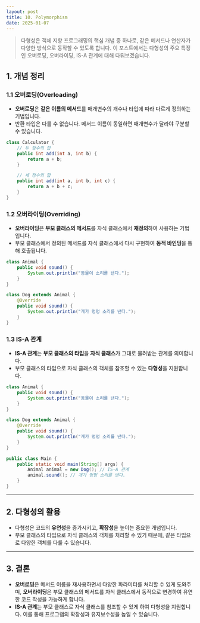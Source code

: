 ```yaml
---
layout: post
title: 10. Polymorphism
date: 2025-01-07
---
```


> 다형성은 객체 지향 프로그래밍의 핵심 개념 중 하나로, 같은 메서드나 연산자가 다양한 방식으로 동작할 수 있도록 합니다. 이 포스트에서는 다형성의 주요 특징인 오버로딩, 오버라이딩, IS-A 관계에 대해 다뤄보겠습니다.



## 1. 개념 정리

### 1.1 오버로딩(Overloading)
- **오버로딩**은 **같은 이름의 메서드**를 매개변수의 개수나 타입에 따라 다르게 정의하는 기법입니다.
- 반환 타입은 다를 수 없습니다. 메서드 이름이 동일하면 매개변수가 달라야 구분할 수 있습니다.

```java
class Calculator {
    // 두 정수의 합
    public int add(int a, int b) {
        return a + b;
    }

    // 세 정수의 합
    public int add(int a, int b, int c) {
        return a + b + c;
    }
}
```

### 1.2 오버라이딩(Overriding)
- **오버라이딩**은 **부모 클래스의 메서드**를 자식 클래스에서 **재정의**하여 사용하는 기법입니다.
- 부모 클래스에서 정의된 메서드를 자식 클래스에서 다시 구현하여 **동적 바인딩**을 통해 호출됩니다.

```java
class Animal {
    public void sound() {
        System.out.println("동물이 소리를 낸다.");
    }
}

class Dog extends Animal {
    @Override
    public void sound() {
        System.out.println("개가 멍멍 소리를 낸다.");
    }
}
```

### 1.3 IS-A 관계
- **IS-A 관계**는 **부모 클래스의 타입**을 **자식 클래스**가 그대로 물려받는 관계를 의미합니다.
- 부모 클래스의 타입으로 자식 클래스의 객체를 참조할 수 있는 **다형성**을 지원합니다.

```java
class Animal {
    public void sound() {
        System.out.println("동물이 소리를 낸다.");
    }
}

class Dog extends Animal {
    @Override
    public void sound() {
        System.out.println("개가 멍멍 소리를 낸다.");
    }
}

public class Main {
    public static void main(String[] args) {
        Animal animal = new Dog(); // IS-A 관계
        animal.sound(); // 개가 멍멍 소리를 낸다.
    }
}
```

---

## 2. 다형성의 활용

- 다형성은 코드의 **유연성**을 증가시키고, **확장성**을 높이는 중요한 개념입니다.
- 부모 클래스의 타입으로 자식 클래스의 객체를 처리할 수 있기 때문에, 같은 타입으로 다양한 객체를 다룰 수 있습니다.

---

## 3. 결론

- **오버로딩**은 메서드 이름을 재사용하면서 다양한 파라미터를 처리할 수 있게 도와주며, **오버라이딩**은 부모 클래스의 메서드를 자식 클래스에서 동적으로 변경하여 유연한 코드 작성을 가능하게 합니다.
- **IS-A 관계**는 부모 클래스로 자식 클래스를 참조할 수 있게 하여 다형성을 지원합니다. 이를 통해 프로그램의 확장성과 유지보수성을 높일 수 있습니다.
